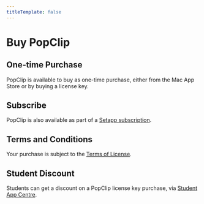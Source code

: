 ```yaml
---
titleTemplate: false
---
```

<script setup>
import Buy from '/components/Buy.vue'
import Setapp from '/components/Setapp.vue'
</script>

# Buy PopClip

## One-time Purchase

PopClip is available to buy as one-time purchase, either from the Mac App Store
or by buying a license key.

<Buy />

## Subscribe

PopClip is also available as part of a [Setapp subscription](https://go.setapp.com/stp304?refAppId=159&refVendorId=92).

<Setapp />

## Terms and Conditions

Your purchase is subject to the [Terms of License](/terms).

## Student Discount

Students can get a discount on a PopClip license key purchase, via
[Student App Centre](https://studentappcentre.com/app/popclip).
